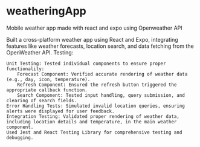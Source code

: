 # weatheringApp
Mobile weather app made with react and expo using Openweather API

Built a cross-platform weather app using React and Expo, integrating features like weather forecasts, location search, and data fetching from the OpenWeather API.
Testing:

    Unit Testing: Tested individual components to ensure proper functionality:
        Forecast Component: Verified accurate rendering of weather data (e.g., day, icon, temperature).
        Refresh Component: Ensured the refresh button triggered the appropriate callback function.
        Search Component: Tested input handling, query submission, and clearing of search fields.
    Error Handling Tests: Simulated invalid location queries, ensuring alerts were displayed for user feedback.
    Integration Testing: Validated proper rendering of weather data, including location details and temperature, in the main weather component.
    Used Jest and React Testing Library for comprehensive testing and debugging.
